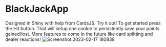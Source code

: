 # BlackJackApp
Designed in Shiny with help from CardsJS. Try it out!
To get started press the Hit button. That will setup one cookie to persistently save your points gained/lost.
More features to come in the future like card splitting and dealer reactions!
![Screenshot 2023-02-17 180838](https://user-images.githubusercontent.com/108624793/219814223-e706cc90-908c-4846-a462-e82e57b2a3e7.jpg)
